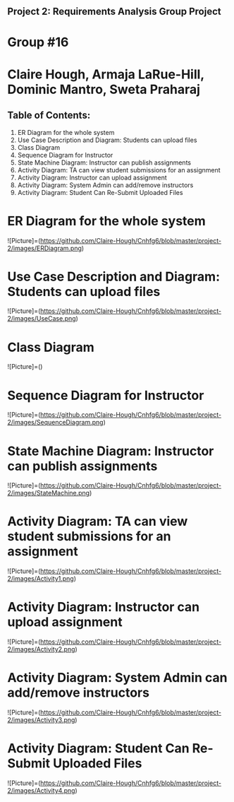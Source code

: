 ## Project 2: Requirements Analysis Group Project
# Group #16
# Claire Hough, Armaja LaRue-Hill, Dominic Mantro, Sweta Praharaj

## Table of Contents:
1. ER Diagram for the whole system
2. Use Case Description and Diagram: Students can upload files
3. Class Diagram
4. Sequence Diagram for Instructor
5. State Machine Diagram: Instructor can publish assignments
6. Activity Diagram: TA can view student submissions for an assignment
7. Activity Diagram: Instructor can upload assignment
8. Activity Diagram: System Admin can add/remove instructors
9. Activity Diagram: Student Can Re-Submit Uploaded  Files

# ER Diagram for the whole system
![Picture]=(https://github.com/Claire-Hough/Cnhfg6/blob/master/project-2/images/ERDiagram.png)

# Use Case Description and Diagram: Students can upload files
![Picture]=(https://github.com/Claire-Hough/Cnhfg6/blob/master/project-2/images/UseCase.png)

# Class Diagram
![Picture]=()

# Sequence Diagram for Instructor
![Picture]=(https://github.com/Claire-Hough/Cnhfg6/blob/master/project-2/images/SequenceDiagram.png)

# State Machine Diagram: Instructor can publish assignments
![Picture]=(https://github.com/Claire-Hough/Cnhfg6/blob/master/project-2/images/StateMachine.png)

# Activity Diagram: TA can view student submissions for an assignment
![Picture]=(https://github.com/Claire-Hough/Cnhfg6/blob/master/project-2/images/Activity1.png)

# Activity Diagram: Instructor can upload assignment
![Picture]=(https://github.com/Claire-Hough/Cnhfg6/blob/master/project-2/images/Activity2.png)

# Activity Diagram: System Admin can add/remove instructors
![Picture]=(https://github.com/Claire-Hough/Cnhfg6/blob/master/project-2/images/Activity3.png)

# Activity Diagram: Student Can Re-Submit Uploaded Files
![Picture]=(https://github.com/Claire-Hough/Cnhfg6/blob/master/project-2/images/Activity4.png)
